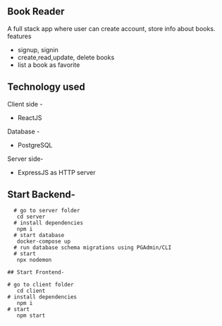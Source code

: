 ## Book Reader

A full stack app where user can create account, store info about books.
features

- signup, signin
- create,read,update, delete books
- list a book as favorite

## Technology used

Client side -

- ReactJS

Database -

- PostgreSQL

Server side-

- ExpressJS as HTTP server

## Start Backend-

```
  # go to server folder
   cd server
  # install dependencies
   npm i
  # start database
   docker-compose up
  # run database schema migrations using PGAdmin/CLI
  # start
   npx nodemon

## Start Frontend-

# go to client folder
   cd client
# install dependencies
   npm i
# start
   npm start

```
